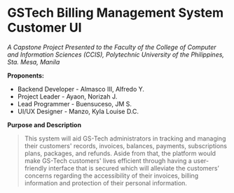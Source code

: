 # GSTech Billing Management System Customer UI

*A Capstone Project Presented to the
Faculty of the College of Computer and Information Sciences (CCIS),
Polytechnic University of the Philippines, Sta. Mesa, Manila*

**Proponents:**
- Backend Developer - Almasco III, Alfredo Y.
- Project Leader - Ayaon, Norizah J.
- Lead Programmer - Buensuceso, JM S.
- UI/UX Designer - Manzo, Kyla Louise D.C.

**Purpose and Description**
> This system will aid GS-Tech administrators in tracking and managing their customers' records, invoices, balances, payments, subscriptions plans, packages, and refunds. Aside from that, the platform would make GS-Tech customers' lives efficient through having a user-friendly interface that is secured which will alleviate the customers’ concerns regarding the accessibility of their invoices, billing information and protection of their personal information.